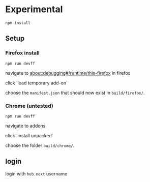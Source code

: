 # Experimental

`npm install`

## Setup

### Firefox install

`npm run devff`

navigate to [about:debugging#/runtime/this-firefox](about:debugging#/runtime/this-firefox) in firefox

click 'load temporary add-on`

choose the `manifest.json` that should now exist in `build/firefox/`.

### Chrome (untested)

`npm run devff`

navigate to addons

click 'install unpacked`

choose the folder  `build/chrome/`.

## login 

login with `hub.next` username